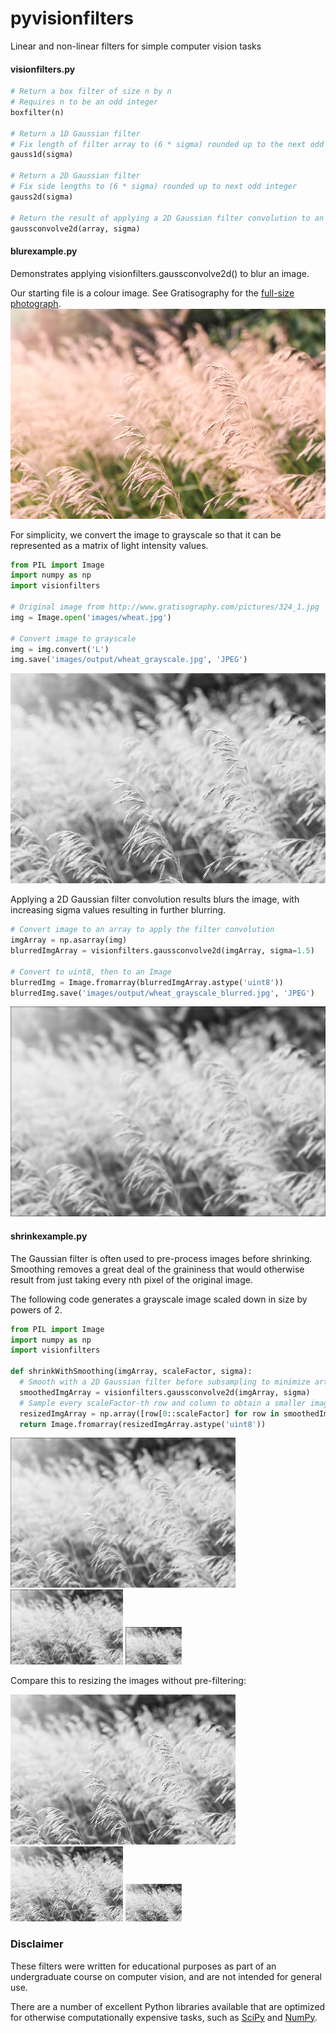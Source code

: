 # pyvisionfilters
Linear and non-linear filters for simple computer vision tasks

#### visionfilters.py

```python
# Return a box filter of size n by n
# Requires n to be an odd integer
boxfilter(n)

# Return a 1D Gaussian filter
# Fix length of filter array to (6 * sigma) rounded up to the next odd integer
gauss1d(sigma)

# Return a 2D Gaussian filter
# Fix side lengths to (6 * sigma) rounded up to next odd integer
gauss2d(sigma)

# Return the result of applying a 2D Gaussian filter convolution to an input array
gaussconvolve2d(array, sigma)
```

#### blurexample.py

Demonstrates applying visionfilters.gaussconvolve2d() to blur an image.

Our starting file is a colour image.  See Gratisography for the [full-size photograph](http://www.gratisography.com/pictures/324_1.jpg).
![alt-text](images/wheat.jpg "Initial colour image")

For simplicity, we convert the image to grayscale so that it can be represented as a matrix of light intensity values.

```python
from PIL import Image
import numpy as np
import visionfilters

# Original image from http://www.gratisography.com/pictures/324_1.jpg
img = Image.open('images/wheat.jpg')

# Convert image to grayscale
img = img.convert('L')
img.save('images/output/wheat_grayscale.jpg', 'JPEG')
```

![alt-text](images/output/wheat_grayscale.jpg "Image converted to grayscale")

Applying a 2D Gaussian filter convolution results blurs the image, with increasing sigma values resulting in further blurring.

```python
# Convert image to an array to apply the filter convolution
imgArray = np.asarray(img)
blurredImgArray = visionfilters.gaussconvolve2d(imgArray, sigma=1.5)

# Convert to uint8, then to an Image
blurredImg = Image.fromarray(blurredImgArray.astype('uint8'))
blurredImg.save('images/output/wheat_grayscale_blurred.jpg', 'JPEG')
```

![alt-text](images/output/wheat_grayscale_blurred.jpg "Blurred grayscale image")

#### shrinkexample.py

The Gaussian filter is often used to pre-process images before shrinking.  Smoothing removes a great deal of the graininess that would otherwise result from just taking every nth pixel of the original image.

The following code generates a grayscale image scaled down in size by powers of 2.

```python
from PIL import Image
import numpy as np
import visionfilters

def shrinkWithSmoothing(imgArray, scaleFactor, sigma):
  # Smooth with a 2D Gaussian filter before subsampling to minimize artifacts
  smoothedImgArray = visionfilters.gaussconvolve2d(imgArray, sigma)
  # Sample every scaleFactor-th row and column to obtain a smaller image
  resizedImgArray = np.array([row[0::scaleFactor] for row in smoothedImgArray[0::scaleFactor]])
  return Image.fromarray(resizedImgArray.astype('uint8'))
```

![alt-text](images/output/wheat_shrinkByFactor2.jpg "Resized by 1/2") ![alt-text](images/output/wheat_shrinkByFactor4.jpg "Resized by 1/4") ![alt-text](images/output/wheat_shrinkByFactor8.jpg "Resized by 1/8")

Compare this to resizing the images without pre-filtering:

![alt-text](images/output/wheat_shrinkByFactor2_noSmoothing.jpg "Resized by 1/2 without smoothing") ![alt-text](images/output/wheat_shrinkByFactor4_noSmoothing.jpg "Resized by 1/4 without smoothing") ![alt-text](images/output/wheat_shrinkByFactor8_noSmoothing.jpg "Resized by 1/8 without smoothing")

### Disclaimer

These filters were written for educational purposes as part of an undergraduate course on computer vision, and are not intended for general use.

There are a number of excellent Python libraries available that are optimized for otherwise computationally expensive tasks, such as [SciPy](https://docs.scipy.org/doc/scipy/reference/index.html) and [NumPy](https://docs.scipy.org/doc/numpy-dev/user/quickstart.html).
